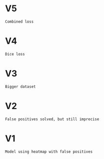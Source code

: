 # V5
    Combined loss

# V4
    Dice loss

# V3
    Bigger dataset

# V2
    False positives solved, but still imprecise

# V1
    Model using heatmap with false positives
